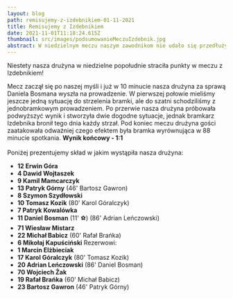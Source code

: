 ```yaml
---
layout: blog
path: remisujemy-z-izdebnikiem-01-11-2021
title: Remisujemy z Izdebnikiem
date: 2021-11-01T11:18:24.615Z
thumbnail: src/images/podsumowanieMeczuIzdebnik.jpg
abstract: W niedzielnym meczu naszym zawodnikom nie udało się przedłużyć zwycięskiej serii, remisujemy z Jubilatem Izdebnik 1:1.
---
```

Niestety nasza drużyna w niedzielne popołudnie straciła punkty w meczu z Izdebnikiem!

Mecz zaczął się po naszej myśli i już w 10 minucie nasza drużyna za sprawą Daniela Bosmana wyszła na prowadzenie. W pierwszej połowie mieliśmy jeszcze jedną sytuację do strzelenia bramki, ale do szatni schodziliśmy z jednobramkowym prowadzeniem. Po przerwie nasza drużyna próbowała podwyższyć wynik i stworzyła dwie dogodne sytuacje, jednak bramkarz Izdebnika bronił tego dnia każdy strzał. Pod koniec meczu drużyna gości zaatakowała odważniej czego efektem była bramka wyrównująca w 88 minucie spotkania.
**Wynik końcowy - 1:1**  
</br>
Poniżej prezentujemy skład w jakim wystąpiła nasza drużyna:

 - **12  Erwin Góra** 
 - **4 Dawid Wojtaszek**
 - **9 Kamil Mamcarczyk** 
 - **13 Patryk Górny** (46' <i class="fas fa-arrow-alt-circle-down" style="color:red"></i> Bartosz Gawron) 
 - **8 Szymon Szydłowski** 
 - **10 Tomasz Kozik** (80' <i class="fas fa-arrow-alt-circle-down" style="color:red"></i> Karol Góralczyk) 
 - **7 Patryk Kowalówka** 
 - **11 Daniel Bosman** (11' ⚽) (86' <i class="fas fa-arrow-alt-circle-down" style="color:red"></i> Adrian Leńczowski) 
 - **71 Wiesław Mistarz** 
 - **22 Michał Babicz**  (60' <i class="fas fa-arrow-alt-circle-down" style="color:red"></i> Rafał Brańka) 
 - **6 Mikołaj Kapuściński** 
Rezerwowi:
 - **1 Marcin Elżbieciak** 
 - **17 Karol Góralczyk** (80' <i class="fas fa-arrow-alt-circle-up" style="color:green"></i> Tomasz Kozik)
 - **20 Adrian Leńczowski** (86' <i class="fas fa-arrow-alt-circle-up" style="color:green"></i> Daniel Bosman) 
 - **70 Wojciech Żak** 
 - **19 Rafał Brańka** (60' <i class="fas fa-arrow-alt-circle-up" style="color:green"></i> Michał Babicz)
 - **23 Bartosz Gawron** (46' <i class="fas fa-arrow-alt-circle-up" style="color:green"></i> Patryk Górny)

